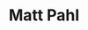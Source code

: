 ---
type: "member"
type: "team"
title: "Matt Pahl"
publish_name: "Matthew C. Pahl"
bg_image: ""
photo: ""
lab_position: "Grad Student"
lab_group: "Alumni"
status: "alumni"

---